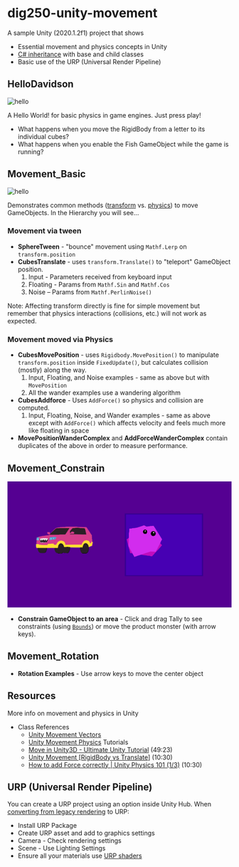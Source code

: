 


# dig250-unity-movement

A sample Unity (2020.1.2f1) project that shows

- Essential movement and physics concepts in Unity
- [C# inheritance](https://learn.unity.com/tutorial/inheritance) with base and child classes
- Basic use of the URP (Universal Render Pipeline)





## HelloDavidson

![hello](Assets/Hello_Davidson/Textures/hello-davidson-screenshot2.png)

A Hello World! for basic physics in game engines. Just press play!

- What happens when you move the RigidBody from a letter to its individual cubes?
- What happens when you enable the Fish GameObject while the game is running?







## Movement_Basic

![hello](Assets/Movement_Basic/Textures/screenshot.png)

Demonstrates common methods ([transform](https://github.com/omundy/dig250-game-art-dev/blob/master/reference-sheets/Unity-Vectors) vs. [physics](https://github.com/omundy/dig250-game-art-dev/blob/master/reference-sheets/Unity-Physics.md)) to move GameObjects. In the Hierarchy you will see...


### Movement via tween

- **SphereTween** - "bounce" movement using `Mathf.Lerp` on `transform.position`
- **CubesTranslate** - uses `transform.Translate()` to "teleport" GameObject position.
	1. Input - Parameters received from keyboard input
	1. Floating - Params from `Mathf.Sin` and `Mathf.Cos`
	1. Noise – Params from `Mathf.PerlinNoise()`

Note: Affecting transform directly is fine for simple movement but remember that physics interactions (collisions, etc.) will not work as expected.


### Movement moved via Physics

- **CubesMovePosition** - uses `Rigidbody.MovePosition()` to manipulate `transform.position` inside `FixedUpdate()`, but calculates collision (mostly) along the way.
	1. Input, Floating, and Noise examples - same as above but with `MovePosition`
	1. All the wander examples use a wandering algorithm
- **CubesAddforce** - Uses `AddForce()` so physics and collision are computed.
	1. Input, Floating, Noise, and Wander examples - same as above except with `AddForce()` which affects velocity and feels much more like floating in space
- **MovePositionWanderComplex** and **AddForceWanderComplex** contain duplicates of the above in order to measure performance.





## Movement_Constrain

![hello](Assets/Movement_Constrain/Sprites/movement-constrain-screenshot.png)

- **Constrain GameObject to an area** - Click and drag Tally to see constraints (using [`Bounds`](https://docs.unity3d.com/ScriptReference/Bounds.html)) or move the product monster (with arrow keys).




## Movement_Rotation

- **Rotation Examples** - Use arrow keys to move the center object










## Resources

More info on movement and physics in Unity

- Class References
	- [Unity Movement Vectors](https://github.com/omundy/dig250-game-art-dev/blob/master/reference-sheets/Unity-Movement-Vectors)
	- [Unity Movement Physics](https://github.com/omundy/dig250-game-art-dev/blob/master/reference-sheets/Unity-Movement-Physics.md)
Tutorials
	- [Move in Unity3D - Ultimate Unity Tutorial](https://www.youtube.com/watch?v=fyV77lN1Yl0&ab_channel=JasonWeimann) (49:23)
	- [Unity Movement [RigidBody vs Translate]](https://www.youtube.com/watch?v=ixM2W2tPn6c&ab_channel=PressStart) (10:30)
	- [How to add Force correctly | Unity Physics 101 (1/3)](https://www.youtube.com/watch?v=BNiAt0HnC5M) (10:30)




## URP (Universal Render Pipeline)

You can create a URP project using an option inside Unity Hub. When [converting from legacy rendering](https://docs.unity3d.com/Packages/com.unity.render-pipelines.universal@7.1/manual/InstallURPIntoAProject.html) to URP:

- Install URP Package
- Create URP asset and add to graphics settings
- Camera - Check rendering settings
- Scene - Use Lighting Settings
- Ensure all your materials use [URP shaders](https://docs.unity3d.com/Packages/com.unity.render-pipelines.universal@7.1/manual/upgrading-your-shaders.html)
